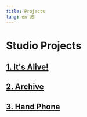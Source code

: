 ```yaml
---
title: Projects
lang: en-US
---
```


# Studio Projects

## [1. It's Alive!](./project-1)

## [2. Archive](./project-2)

## [3. Hand Phone](./project-3)
